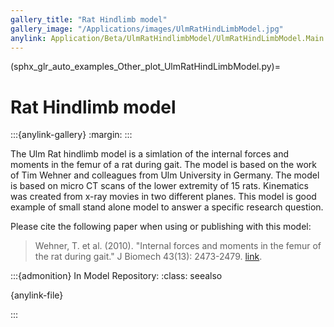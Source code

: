 ```yaml
---
gallery_title: "Rat Hindlimb model"
gallery_image: "/Applications/images/UlmRatHindLimbModel.jpg"
anylink: Application/Beta/UlmRatHindlimbModel/UlmRatHindLimbModel.Main.any
---
```


(sphx_glr_auto_examples_Other_plot_UlmRatHindLimbModel.py)=

# Rat Hindlimb model

:::{anylink-gallery}
:margin:
:::

The Ulm Rat hindlimb model is a simlation of the internal forces and moments in
the femur of a rat during gait. The model is based on the work of Tim Wehner and
colleagues from Ulm University in Germany. The model is based on micro CT scans
of the lower extremity of 15 rats. Kinematics was created from x-ray movies in
two different planes. This model is good example of small stand alone model to answer a specific
research question.

Please cite the following paper when using or publishing with this model:

> Wehner, T. et al. (2010). "Internal forces and moments in the femur of the rat
> during gait." J Biomech 43(13): 2473-2479. [link](https://doi.org/10.1016/j.jbiomech.2010.05.028).


:::{admonition} In Model Repository:
:class: seealso

{anylink-file}` `

:::
